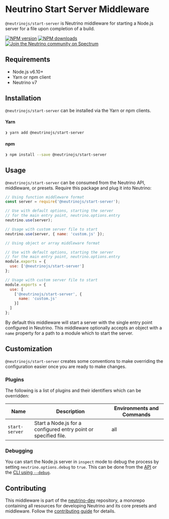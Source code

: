 # Neutrino Start Server Middleware

`@neutrinojs/start-server` is Neutrino middleware for starting a Node.js server for a file upon
completion of a build.

[![NPM version][npm-image]][npm-url]
[![NPM downloads][npm-downloads]][npm-url]
[![Join the Neutrino community on Spectrum][spectrum-image]][spectrum-url]

## Requirements

- Node.js v6.10+
- Yarn or npm client
- Neutrino v7

## Installation

`@neutrinojs/start-server` can be installed via the Yarn or npm clients.

#### Yarn

```bash
❯ yarn add @neutrinojs/start-server
```

#### npm

```bash
❯ npm install --save @neutrinojs/start-server
```

## Usage

`@neutrinojs/start-server` can be consumed from the Neutrino API, middleware, or presets. Require this package
and plug it into Neutrino:

```js
// Using function middleware format
const server = require('@neutrinojs/start-server');

// Use with default options, starting the server
// for the main entry point, neutrino.options.entry
neutrino.use(server);

// Usage with custom server file to start
neutrino.use(server, { name: 'custom.js' });
```

```js
// Using object or array middleware format

// Use with default options, starting the server
// for the main entry point, neutrino.options.entry
module.exports = {
  use: ['@neutrinojs/start-server']
};

// Usage with custom server file to start
module.exports = {
  use: [
    ['@neutrinojs/start-server', {
      name: 'custom.js'
    }]
  ]
};
```

By default this middleware will start a server with the single entry point configured in Neutrino.
This middleware optionally accepts an object with a `name` property for a path to a module which to start the server.

## Customization

`@neutrinojs/start-server` creates some conventions to make overriding the configuration easier once you are
ready to make changes.

### Plugins

The following is a list of plugins and their identifiers which can be overridden:

| Name | Description | Environments and Commands |
| --- | --- | --- |
| `start-server` | Start a Node.js for a configured entry point or specified file. | all |

### Debugging

You can start the Node.js server in `inspect` mode to debug the process by setting `neutrino.options.debug` to `true`.
This can be done from the [API](https://neutrino.js.org/api#optionsdebug) or the
[CLI using `--debug`](https://neutrino.js.org/cli#-debug).

## Contributing

This middleware is part of the [neutrino-dev](https://github.com/mozilla-neutrino/neutrino-dev) repository, a monorepo
containing all resources for developing Neutrino and its core presets and middleware. Follow the
[contributing guide](https://neutrino.js.org/contributing) for details.

[npm-image]: https://img.shields.io/npm/v/@neutrinojs/start-server.svg
[npm-downloads]: https://img.shields.io/npm/dt/@neutrinojs/start-server.svg
[npm-url]: https://npmjs.org/package/@neutrinojs/start-server
[spectrum-image]: https://withspectrum.github.io/badge/badge.svg
[spectrum-url]: https://spectrum.chat/neutrino
